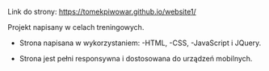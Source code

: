 Link do strony: https://tomekpiwowar.github.io/website1/

Projekt napisany w celach treningowych. 

* Strona napisana w wykorzystaniem: 
-HTML, 
-CSS,
-JavaScript i JQuery.


* Strona jest pełni responsywna i dostosowana do urządzeń mobilnych.
